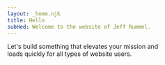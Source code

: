 ```yaml
---
layout: _home.njk
title: Hello
subHed: Welcome to the website of Jeff Rummel.
---
```


Let's build something that elevates your mission and <br>loads quickly for all types of website users.
